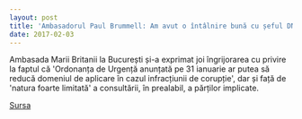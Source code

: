 ```yaml
---
layout: post
title: 'Ambasadorul Paul Brummell: Am avut o întâlnire bună cu șeful DNA'
date: 2017-02-03
---
```


Ambasada Marii Britanii la București și-a exprimat joi îngrijorarea cu privire la faptul că 'Ordonanța de Urgență anunțată pe 31 ianuarie ar putea să reducă domeniul de aplicare în cazul infracțiunii de corupție', dar și față de 'natura foarte limitată' a consultării, în prealabil, a părților implicate.


[Sursa](http://www.agerpres.ro/politica/2017/02/03/ambasadorul-paul-brummell-am-avut-o-intalnire-buna-cu-seful-dna-13-27-54)
